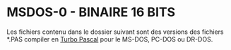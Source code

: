 # MSDOS-0 - BINAIRE 16 BITS

Les fichiers contenu dans le dossier suivant sont des versions des fichiers *.PAS compiler en <a href="https://www.gladir.com/CODER/TPASCAL7/index.htm">Turbo Pascal</a> pour le MS-DOS, PC-DOS ou DR-DOS.
